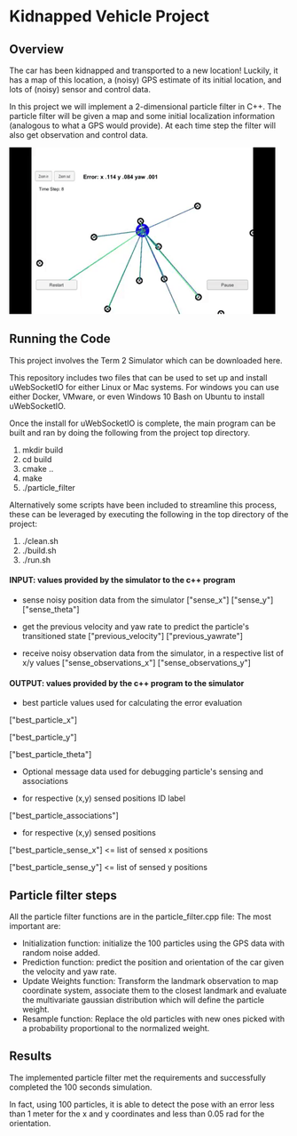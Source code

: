 # Kidnapped Vehicle Project
## Overview 
The car has been kidnapped and transported to a new location! Luckily, it has a map of this location, a (noisy) GPS estimate of its initial location, and lots of (noisy) sensor and control data.

In this project we will implement a 2-dimensional particle filter in C++. The particle filter will be given a map and some initial localization information (analogous to what a GPS would provide). At each time step the filter will also get observation and control data. 

![](kidnappedVehicleDemo.gif)

## Running the Code 
This project involves the Term 2 Simulator which can be downloaded here.

This repository includes two files that can be used to set up and install uWebSocketIO for either Linux or Mac systems. For windows you can use either Docker, VMware, or even Windows 10 Bash on Ubuntu to install uWebSocketIO.

Once the install for uWebSocketIO is complete, the main program can be built and ran by doing the following from the project top directory. 
1. mkdir build 
2. cd build 
3. cmake .. 
4. make 
5. ./particle_filter

Alternatively some scripts have been included to streamline this process, these can be leveraged by executing the following in the top directory of the project: 
1. ./clean.sh 
2. ./build.sh 
3. ./run.sh


#### INPUT: values provided by the simulator to the c++ program

* sense noisy position data from the simulator
["sense_x"]
["sense_y"]
["sense_theta"]

* get the previous velocity and yaw rate to predict the particle's transitioned state
["previous_velocity"]
["previous_yawrate"]

* receive noisy observation data from the simulator, in a respective list of x/y values
["sense_observations_x"]
["sense_observations_y"]

#### OUTPUT: values provided by the c++ program to the simulator

* best particle values used for calculating the error evaluation

["best_particle_x"]

["best_particle_y"]

["best_particle_theta"]

* Optional message data used for debugging particle's sensing and associations

* for respective (x,y) sensed positions ID label

["best_particle_associations"]

* for respective (x,y) sensed positions

["best_particle_sense_x"] <= list of sensed x positions

["best_particle_sense_y"] <= list of sensed y positions


## Particle filter steps
All the particle filter functions are in the particle_filter.cpp file: The most important are: 
* Initialization function: initialize the 100 particles using the GPS data with random noise added. 
* Prediction function: predict the position and orientation of the car given the velocity and yaw rate. 
* Update Weights function: Transform the landmark observation to map coordinate system, associate them to the closest landmark and evaluate the multivariate gaussian distribution which will define the particle weight. 
* Resample function: Replace the old particles with new ones picked with a probability proportional to the normalized weight.

## Results 
The implemented particle filter met the requirements and successfully completed the 100 seconds simulation.

In fact, using 100 particles, it is able to detect the pose with an error less than 1 meter for the x and y coordinates and less than 0.05 rad for the orientation.

